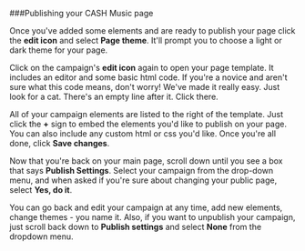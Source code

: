 
###Publishing your CASH Music page

Once you've added some elements and are ready to publish your page click the **edit icon**  <i class="icon icon-pencil"></i> and select **Page theme**. It'll prompt you to choose a light or dark theme for your page.

 Click on the campaign's **edit icon** again to open your page template. It includes an editor and some basic html code. If you're a novice and aren't sure what this code means, don't worry! We've made it really easy. Just look for a cat. There's an empty line after it. Click there.

All of your campaign elements are listed to the right of the template. Just click the **+** sign to embed the elements you'd like to publish on your page. You can also include any custom html or css you'd like. Once you're all done, click **Save changes**.

Now that you're back on your main page, scroll down until you see a box that says **Publish Settings**. Select your campaign from the drop-down menu, and when asked if you're sure about changing your public page, select **Yes, do it**.

You can go back and edit your campaign at any time, add new elements, change themes - you name it.  Also, if you want to unpublish your campaign, just scroll back down to **Publish settings** and select **None** from the dropdown menu.

